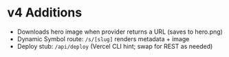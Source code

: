 # v4 Additions
- Downloads hero image when provider returns a URL (saves to hero.png)
- Dynamic Symbol route: `/s/[slug]` renders metadata + image
- Deploy stub: `/api/deploy` (Vercel CLI hint; swap for REST as needed)
